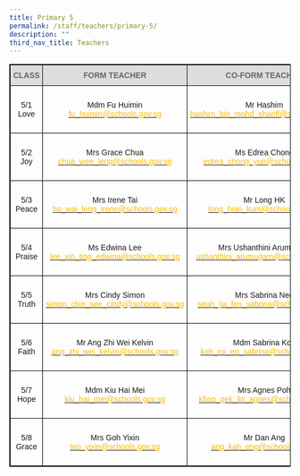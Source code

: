 ```yaml
---
title: Primary 5
permalink: /staff/teachers/primary-5/
description: ""
third_nav_title: Teachers
---
```

<style type="text/css">
.tg  {border-collapse:collapse;border-spacing:0;}
.tg td{border-color:black;border-style:solid;border-width:1px;font-family:Arial, sans-serif;font-size:14px;
  overflow:hidden;padding:10px 5px;word-break:normal;}
.tg th{border-color:black;border-style:solid;border-width:1px;font-family:Arial, sans-serif;font-size:14px;
  font-weight:normal;overflow:hidden;padding:10px 5px;word-break:normal;}
.tg .tg-a4yv{background-color:#DDD;color:#666;font-weight:bold;text-align:center;vertical-align:top}
.tg .tg-baqh{text-align:center;vertical-align:top}
.tg .tg-nrix{text-align:center;vertical-align:middle}
</style>
<table class="tg" style="border: 1px solid black">
<thead>
  <tr style="border: 1px solid black">
    <th class="tg-a4yv" style="border: 1px solid black">CLASS</th>
    <th class="tg-a4yv" style="border: 1px solid black">FORM TEACHER</th>
    <th class="tg-a4yv" style="border: 1px solid black">CO-FORM TEACHER<br></th>
  </tr>
</thead>
<tbody>
  <tr style="border: 1px solid black">
    <td class="tg-nrix" style="border: 1px solid black">5/1<br>Love  </td>
    <td class="tg-baqh" style="border: 1px solid black"><br>Mdm Fu Huimin<br><a href="mailto:fu_huimin@schools.gov.sg"><span style="text-decoration:none;color:#FDB900">fu_huimin@schools.gov.sg</span></a><br> </td>
    <td class="tg-baqh" style="border: 1px solid black"><br>Mr Hashim<br><a href="mailto:hashim_bin_mohd_shariff@schools.gov.sg"><span style="text-decoration:none;color:#FDB900">hashim_bin_mohd_shariff@schools.gov.sg</span></a><br><br></td>
  </tr>
  <tr style="border: 1px solid black">
    <td class="tg-nrix" style="border: 1px solid black">5/2<br>Joy</td>
    <td class="tg-nrix" style="border: 1px solid black">Mrs Grace Chua<br><a href="mailto:chua_wee_leng@schools.gov.sg"><span style="text-decoration:none;color:#FDB900">chua_wee_leng@schools.gov.sg</span></a><br></td>
    <td class="tg-baqh" style="border: 1px solid black"><br>Ms Edrea Chong<br><a href="mailto:edrea_chong_yun@schools.gov.sg"><span style="text-decoration:none;color:#FDB900">edrea_chong_yun@schools.gov.sg</span></a><br><br></td>
  </tr>
  <tr style="border: 1px solid black">
    <td class="tg-nrix" style="border: 1px solid black">5/3<br>Peace</td>
    <td class="tg-nrix" style="border: 1px solid black">Mrs Irene Tai<br><a href="mailto:ho_wai_leng_irene@schools.gov.sg"><span style="text-decoration:none;color:#FDB900">ho_wai_leng_irene@schools.gov.sg</span></a><br></td>
    <td class="tg-baqh" style="border: 1px solid black"><br>Mr Long HK<br><a href="mailto:long_hian_kum@schools.gov.sg"><span style="text-decoration:none;color:#FDB900">long_hian_kum@schools.gov.sg</span></a><br><br></td>
  </tr>
  <tr style="border: 1px solid black">
    <td class="tg-nrix" style="border: 1px solid black">5/4<br>Praise  </td>
    <td class="tg-baqh" style="border: 1px solid black"><br>Ms Edwina Lee<br><a href="mailto:lee_xin_ting_edwina@schools.gov.sg"><span style="text-decoration:none;color:#FDB900">lee_xin_ting_edwina@schools.gov.sg</span></a><br> </td>
    <td class="tg-baqh" style="border: 1px solid black"><br>Mrs Ushanthini Arumugam<br><a href="mailto:ushanthini_arumugam@schools.gov.sg"><span style="text-decoration:none;color:#FDB900">ushanthini_arumugam@schools.gov.sg</span></a><br><br></td>
  </tr>
  <tr>
    <td class="tg-nrix" style="border: 1px solid black">5/5<br>Truth  </td>
    <td class="tg-baqh" style="border: 1px solid black"><br>Mrs Cindy Simon<br><a href="mailto:simon_chin_see_cindy@schools.gov.sg"><span style="text-decoration:none;color:#FDB900">simon_chin_see_cindy@schools.gov.sg</span></a><br> </td>
    <td class="tg-baqh" style="border: 1px solid black"><br>Mrs Sabrina Neo<br><a href="mailto:seah_jia_fen_sabrina@schools.gov.sg"><span style="text-decoration:none;color:#FDB900">seah_jia_fen_sabrina@schools.gov.sg</span></a><br><br></td>
  </tr>
  <tr style="border: 1px solid black">
    <td class="tg-nrix" style="border: 1px solid black">5/6<br>Faith</td>
    <td class="tg-nrix" style="border: 1px solid black">Mr Ang Zhi Wei Kelvin<br><a href="mailto:ang_zhi_wei_kelvin@schools.gov.sg"><span style="text-decoration:none;color:#FDB900">ang_zhi_wei_kelvin@schools.gov.sg</span></a><br></td>
    <td class="tg-baqh" style="border: 1px solid black"><br>Mdm Sabrina Koh<br><a href="mailto:koh_rui_en_sabrina@schools.gov.sg"><span style="text-decoration:none;color:#FDB900">koh_rui_en_sabrina@schools.gov.sg</span></a><br><br></td>
  </tr>
  <tr style="border: 1px solid black">
    <td class="tg-nrix" style="border: 1px solid black">5/7<br>Hope</td>
    <td class="tg-nrix" style="border: 1px solid black">Mdm Kiu Hai Mei<br><a href="mailto:kiu_hai_mei@schools.gov.sg"><span style="text-decoration:none;color:#FDB900">kiu_hai_mei@schools.gov.sg</span></a><br></td>
    <td class="tg-baqh" style="border: 1px solid black"><br>Mrs Agnes Poh<br><a href="mailto:khoo_gek_lin_agnes@schools.gov.sg"><span style="text-decoration:none;color:#FDB900">khoo_gek_lin_agnes@schools.gov.sg</span></a><br><br></td>
  </tr>
  <tr style="border: 1px solid black">
    <td class="tg-nrix" style="border: 1px solid black">5/8<br>Grace</td>
    <td class="tg-nrix" style="border: 1px solid black">Mrs Goh Yixin<br><a href="mailto:teo_yixin@schools.gov.sg"><span style="text-decoration:none;color:#FDB900">teo_yixin@schools.gov.sg</span></a><br></td>
    <td class="tg-baqh" style="border: 1px solid black"><br>Mr Dan Ang<br><a href="mailto:ang_kah_eng@schools.gov.sg"><span style="text-decoration:none;color:#FDB900">ang_kah_eng@schools.gov.sg</span></a><br><br></td>
  </tr>
</tbody>
</table>
